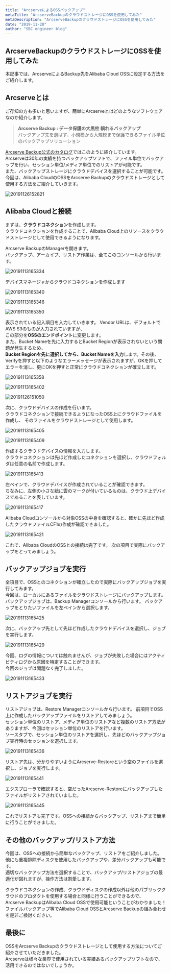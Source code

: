 ```yaml
---
title: "ArcserveによるOSSバックアップ"
metaTitle: "ArcserveBackupのクラウドストレージにOSSを使用してみた"
metaDescription: "ArcserveBackupのクラウドストレージにOSSを使用してみた"
date: "2019-11-28"
author: "SBC engineer blog"
---
```


## ArcserveBackupのクラウドストレージにOSSを使用してみた

本記事では、ArcserveによるBackup先をAlibaba Cloud OSSに設定する方法をご紹介します。

## Arcserveとは      

ご存知の方も多いと思いますが、簡単にArcserveとはどのようなソフトウェアなのか紹介します。      

> **Arcserve Backup : データ保護の大黒柱 頼れるバックアップ**      
バックアップ先を選ばず、小規模から大規模まで保護できるファイル単位のバックアップソリューション

      
[Arcserve Backup公式のカタログ](https://s28241.pcdn.co/wp-content/uploads/2019/11/asb-introduction.pdf)ではこのように紹介しています。      
Arcserveは30年の実績を持つバックアップソフトで、ファイル単位でバックアップを行い、セッション単位/メディア単位でのリストアが可能です。      
また、バックアップストレージにクラウドデバイスを選択することが可能です。      
今回は、Alibaba CloudのOSSをArcserve Backupのクラウドストレージとして使用する方法をご紹介していきます。

![20191126152821](https://raw.githubusercontent.com/sbcloud/help/master/content/usecase-storage/Storage_images_26006613465461000/20191126152821.png "20191126152821")


## Alibaba Cloudと接続      
まずは、**クラウドコネクション**を作成します。      
クラウドコネクションを作成することで、Alibaba Cloud上のリソースをクラウドストレージとして使用できるようになります。

Arcserve BackupのManagerを開きます。    
バックアップ、アーカイブ、リストア作業は、全てこのコンソールから行います。    

![20191113165334](https://raw.githubusercontent.com/sbcloud/help/master/content/usecase-storage/Storage_images_26006613465461000/20191113165334.png "20191113165334")



デバイスマネージャからクラウドコネクションを作成します   

![20191113165340](https://raw.githubusercontent.com/sbcloud/help/master/content/usecase-storage/Storage_images_26006613465461000/20191113165340.png "20191113165340")


![20191113165346](https://raw.githubusercontent.com/sbcloud/help/master/content/usecase-storage/Storage_images_26006613465461000/20191113165346.png "20191113165346")


![20191113165350](https://raw.githubusercontent.com/sbcloud/help/master/content/usecase-storage/Storage_images_26006613465461000/20191113165350.png "20191113165350")


表示されている記入項目を入力していきます。
Vendor URLは、デフォルトでAWS S3のものが入力されていますが、      
この部分を**OSSのエンドポイント**に変更します。      
また、Bucket Nameを先に入力するとBucket Regionが表示されないという問題が発生するため、      
**Bucket Regionを先に選択してから、Bucket Nameを入力**します。その後、Verifyを押すと以下のようなエラーメッセージが表示されますが、OKを押してエラーを消し、更にOKを押すと正常にクラウドコネクションが確立します。


![20191113165358](https://raw.githubusercontent.com/sbcloud/help/master/content/usecase-storage/Storage_images_26006613465461000/20191113165358.png "20191113165358")

![20191113165402](https://raw.githubusercontent.com/sbcloud/help/master/content/usecase-storage/Storage_images_26006613465461000/20191113165402.png "20191113165402")

![20191126151050](https://raw.githubusercontent.com/sbcloud/help/master/content/usecase-storage/Storage_images_26006613465461000/20191126151050.png "20191126151050")


次に、クラウドデバイスの作成を行います。      
クラウドコネクションで接続できるようになったOSS上にクラウドファイルを作成し、
そのファイルをクラウドストレージとして使用します。

![20191113165405](https://raw.githubusercontent.com/sbcloud/help/master/content/usecase-storage/Storage_images_26006613465461000/20191113165405.png "20191113165405")


![20191113165409](https://raw.githubusercontent.com/sbcloud/help/master/content/usecase-storage/Storage_images_26006613465461000/20191113165409.png "20191113165409")

作成するクラウドデバイスの情報を入力します。      
クラウドコネクションは先ほど作成したコネクションを選択し、クラウドフォルダは任意の名前で作成します。

![20191113165413](https://raw.githubusercontent.com/sbcloud/help/master/content/usecase-storage/Storage_images_26006613465461000/20191113165413.png "20191113165413")

左ペインで、クラウドデバイスが作成されていることが確認できます。      
ちなみに、左側の小さな絵に雲のマークが付いているものは、クラウド上デバイスであることを表しています。

![20191113165417](https://raw.githubusercontent.com/sbcloud/help/master/content/usecase-storage/Storage_images_26006613465461000/20191113165417.png "20191113165417")

Alibaba Cloudコンソールから対象OSSの中身を確認すると、確かに先ほど作成したクラウドファイルCF1の作成が確認できました。

![20191113165421](https://raw.githubusercontent.com/sbcloud/help/master/content/usecase-storage/Storage_images_26006613465461000/20191113165421.png "20191113165421")

これで、Alibaba CloudのOSSとの接続は完了です。
次の項目で実際にバックアップをとってみましょう。

## バックアップジョブを実行      
全項目で、OSSとのコネクションが確立したので実際にバックアップジョブを実行してみます。      
今回は、ローカルにあるファイルをクラウドストレージにバックアップします。
バックアップジョブは、Backup Managerコンソールから行います。
バックアップをとりたいファイルを左ペインから選択します。

![20191113165425](https://raw.githubusercontent.com/sbcloud/help/master/content/usecase-storage/Storage_images_26006613465461000/20191113165425.png "20191113165425")

次に、バックアップ先として先ほど作成したクラウドデバイスを選択し、ジョブを実行します。

![20191113165429](https://raw.githubusercontent.com/sbcloud/help/master/content/usecase-storage/Storage_images_26006613465461000/20191113165429.png "20191113165429")

今回、ログの情報については触れませんが、ジョブが失敗した場合にはアクティビティログから原因を特定することができます。      
今回のジョブは問題なく完了しました。

![20191113165433](https://raw.githubusercontent.com/sbcloud/help/master/content/usecase-storage/Storage_images_26006613465461000/20191113165433.png "20191113165433")

## リストアジョブを実行      
リストアジョブは、Restore Managerコンソールから行います。
前項目でOSS上に作成したバックアップファイルをリストアしてみましょう。      
セッション単位のリストア、メディア単位のリストアなど複数のリストア方法がありますが、今回はセッション単位のリストアを行います。      
ソースタブで、セッション単位のリストアを選択し、先ほどのバックアップジョブ実行時のセッションを選択します。

![20191113165436](https://raw.githubusercontent.com/sbcloud/help/master/content/usecase-storage/Storage_images_26006613465461000/20191113165436.png "20191113165436")

リストア先は、分かりやすいようにArcserve-Restoreという空のファイルを選択し、ジョブを実行します。

![20191113165441](https://raw.githubusercontent.com/sbcloud/help/master/content/usecase-storage/Storage_images_26006613465461000/20191113165441.png "20191113165441")

エクスプローラで確認すると、空だったArcserve-Restoreにバックアップしたファイルがリストアされていました。

![20191113165445](https://raw.githubusercontent.com/sbcloud/help/master/content/usecase-storage/Storage_images_26006613465461000/20191113165445.png "20191113165445")

これでリストアも完了です。OSSへの接続からバックアップ、リストアまで簡単に行うことができました。

## その他のバックアップ/リストア方法      

今回は、OSSへの接続から簡単なバックアップ、リストアをご紹介しました。      
他にも重複排除ディスクを使用したバックアップや、差分バックアップも可能です。      
適切なバックアップ方法を選択することで、バックアップ/リストアジョブの最適化が図れますが、操作方法は割愛します。      


クラウドコネクションの作成、クラウドディスクの作成以外は他のパブリッククラウドのプロダクトを使用する場合と同様に行うことができるので、      
Arcserve BackupはAlibaba Cloud OSSで使用可能ということがわかりました！      
ファイルバックアップ等でAlibaba Cloud OSSとArcserve Backupの組み合わせを是非ご検討ください。      

## 最後に      

OSSをArcserve Backupのクラウドストレージとして使用する方法についてご紹介させていただきました。      
Arcserveは様々な業界で使用されている実績あるバックアップソフトなので、活用できるのではないでしょうか。


